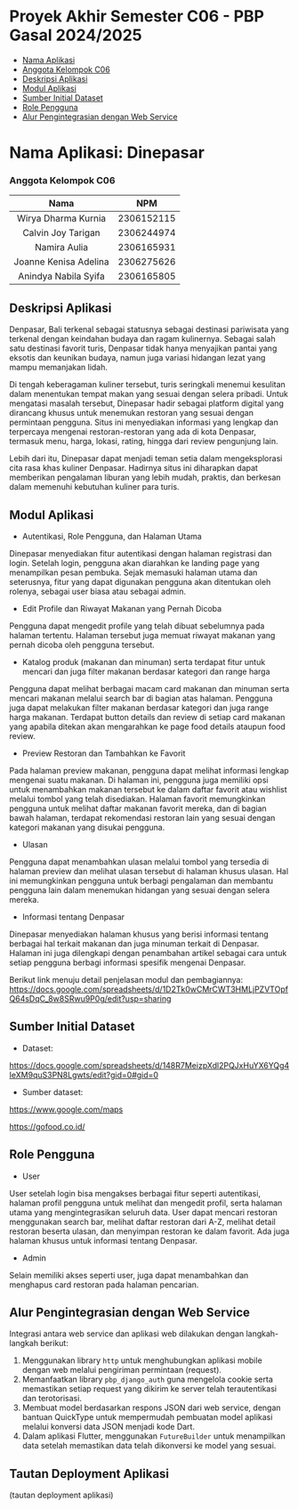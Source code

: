 # Proyek Akhir Semester C06 - PBP Gasal 2024/2025
- [Nama Aplikasi](#nama-aplikasi-dinepasar)
- [Anggota Kelompok C06](#anggota-kelompok-c06)
- [Deskripsi Aplikasi](#deskripsi-aplikasi)
- [Modul Aplikasi](#modul-aplikasi)
- [Sumber Initial Dataset](#sumber-initial-dataset)
- [Role Pengguna](#role-pengguna)
- [Alur Pengintegrasian dengan Web Service](#alur-pengintegrasian-dengan-web-service)

# Nama Aplikasi: Dinepasar


### Anggota Kelompok C06
| Nama | NPM |
| :--------------: | :--------: |
| Wirya Dharma Kurnia | 2306152115 |
| Calvin Joy Tarigan | 2306244974 |
| Namira Aulia | 2306165931 |
| Joanne Kenisa Adelina | 2306275626 |
| Anindya Nabila Syifa | 2306165805 |


## Deskripsi Aplikasi
Denpasar, Bali terkenal sebagai statusnya sebagai destinasi pariwisata yang terkenal dengan keindahan budaya dan ragam kulinernya. Sebagai salah satu destinasi favorit turis, Denpasar tidak hanya menyajikan pantai yang eksotis dan keunikan budaya, namun juga variasi hidangan lezat yang mampu memanjakan lidah.

Di tengah keberagaman kuliner tersebut, turis seringkali menemui kesulitan dalam menentukan tempat makan yang sesuai dengan selera pribadi. Untuk mengatasi masalah tersebut, Dinepasar hadir sebagai platform digital yang dirancang khusus untuk menemukan restoran yang sesuai dengan permintaan pengguna. Situs ini menyediakan informasi yang lengkap dan terpercaya mengenai restoran-restoran yang ada di kota Denpasar, termasuk menu, harga, lokasi, rating, hingga dari review pengunjung lain. 

Lebih dari itu, Dinepasar dapat menjadi teman setia dalam mengeksplorasi cita rasa khas kuliner Denpasar. Hadirnya situs ini diharapkan dapat memberikan pengalaman liburan yang lebih mudah, praktis, dan berkesan dalam memenuhi kebutuhan kuliner para turis.


## Modul Aplikasi
- Autentikasi, Role Pengguna, dan Halaman Utama

Dinepasar menyediakan fitur autentikasi dengan halaman registrasi dan login. Setelah login, pengguna akan diarahkan ke landing page yang menampilkan pesan pembuka. Sejak memasuki halaman utama dan seterusnya, fitur yang dapat digunakan pengguna akan ditentukan oleh rolenya, sebagai user biasa atau sebagai admin.

- Edit Profile dan Riwayat Makanan yang Pernah Dicoba

Pengguna dapat mengedit profile yang telah dibuat sebelumnya pada halaman tertentu. Halaman tersebut juga memuat riwayat makanan yang pernah dicoba oleh pengguna tersebut.
- Katalog produk (makanan dan minuman) serta terdapat fitur untuk mencari dan juga filter makanan berdasar kategori dan range harga

Pengguna dapat melihat berbagai macam card makanan dan minuman serta mencari makanan melalui search bar di bagian atas halaman. Pengguna juga dapat melakukan filter makanan berdasar kategori dan juga range harga makanan. Terdapat button details dan review di setiap card makanan yang apabila ditekan akan mengarahkan ke page food details ataupun food review.
- Preview Restoran dan Tambahkan ke Favorit

Pada halaman preview makanan, pengguna dapat melihat informasi lengkap mengenai suatu makanan. Di halaman ini, pengguna juga memiliki opsi untuk menambahkan makanan tersebut ke dalam daftar favorit atau wishlist melalui tombol yang telah disediakan. Halaman favorit memungkinkan pengguna untuk melihat daftar makanan favorit mereka, dan di bagian bawah halaman, terdapat rekomendasi restoran lain yang sesuai dengan kategori makanan yang disukai pengguna.
- Ulasan

Pengguna dapat menambahkan ulasan melalui tombol yang tersedia di halaman preview dan melihat ulasan tersebut di halaman khusus ulasan. Hal ini memungkinkan pengguna untuk berbagi pengalaman dan membantu pengguna lain dalam menemukan hidangan yang sesuai dengan selera mereka.

- Informasi tentang Denpasar

Dinepasar menyediakan halaman khusus yang berisi informasi tentang berbagai hal terkait makanan dan juga minuman terkait di Denpasar. Halaman ini juga dilengkapi dengan penambahan artikel sebagai cara untuk setiap pengguna berbagi informasi spesifik mengenai Denpasar.

Berikut link menuju detail penjelasan modul dan pembagiannya:
https://docs.google.com/spreadsheets/d/1D2Tk0wCMrCWT3HMLjPZVTOpfQ64sDqC_8w8SRwu9P0g/edit?usp=sharing


## Sumber Initial Dataset
- Dataset:

https://docs.google.com/spreadsheets/d/148R7MeizpXdl2PQJxHuYX6YQg4IeXM9quS3PN8Lgwts/edit?gid=0#gid=0 

- Sumber dataset:

https://www.google.com/maps

https://gofood.co.id/


## Role Pengguna
- User

User setelah login bisa mengakses berbagai fitur seperti autentikasi, halaman profil pengguna untuk melihat dan mengedit profil, serta halaman utama yang mengintegrasikan seluruh data. User dapat mencari restoran menggunakan search bar, melihat daftar restoran dari A-Z, melihat detail restoran beserta ulasan, dan menyimpan restoran ke dalam favorit. Ada juga halaman khusus untuk informasi tentang Denpasar. 

- Admin

Selain memiliki akses seperti user, juga dapat menambahkan dan menghapus card restoran pada halaman pencarian.

## Alur Pengintegrasian dengan Web Service
Integrasi antara web service dan aplikasi web dilakukan dengan langkah-langkah berikut:
1. Menggunakan library `http` untuk menghubungkan aplikasi mobile dengan web melalui pengiriman permintaan (request).
2. Memanfaatkan library `pbp_django_auth` guna mengelola cookie serta memastikan setiap request yang dikirim ke server telah terautentikasi dan terotorisasi.
3. Membuat model berdasarkan respons JSON dari web service, dengan bantuan QuickType untuk mempermudah pembuatan model aplikasi melalui konversi data JSON menjadi kode Dart.
4. Dalam aplikasi Flutter, menggunakan `FutureBuilder` untuk menampilkan data setelah memastikan data telah dikonversi ke model yang sesuai.


## Tautan Deployment Aplikasi
(tautan deployment aplikasi)
